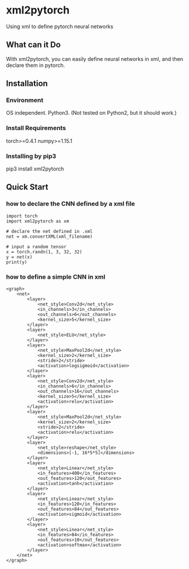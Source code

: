 # xml2pytorch
Using xml to define pytorch neural networks
## What can it Do
With xml2pytorch, you can easily define neural networks in xml, and then declare them in pytorch.
## Installation
### Environment
OS independent. Python3. (Not tested on Python2, but it should work.)
### Install Requirements
torch>=0.4.1
numpy>=1.15.1
### Installing by pip3
pip3 install xml2pytorch
## Quick Start
### how to declare the CNN defined by a xml file
```
import torch
import xml2pytorch as xm

# declare the net defined in .xml
net = xm.convertXML(xml_filename)    

# input a random tensor
x = torch.randn(1, 3, 32, 32)
y = net(x)
print(y)
```
### how to define a simple CNN in xml
```
<graph>
	<net>
		<layer>
			<net_style>Conv2d</net_style>
			<in_channels>3</in_channels>
			<out_channels>6</out_channels>
			<kernel_size>5</kernel_size>
		</layer>	
		<layer>
			<net_style>ELU</net_style>
		</layer>	
		<layer>
			<net_style>MaxPool2d</net_style>
			<kernel_size>2</kernel_size>
			<stride>2</stride>
			<activation>logsigmoid</activation>
		</layer>
		<layer>
			<net_style>Conv2d</net_style>
			<in_channels>6</in_channels>
			<out_channels>16</out_channels>
			<kernel_size>5</kernel_size>
			<activation>relu</activation>
		</layer>	
		<layer>
			<net_style>MaxPool2d</net_style>
			<kernel_size>2</kernel_size>
			<stride>2</stride>
			<activation>relu</activation>
		</layer>
		<layer>
			<net_style>reshape</net_style>
			<dimensions>[-1, 16*5*5]</dimensions>
		</layer>
		<layer>
			<net_style>Linear</net_style>
			<in_features>400</in_features> 
			<out_features>120</out_features>
			<activation>tanh</activation>
		</layer>
		<layer>
			<net_style>Linear</net_style>
			<in_features>120</in_features> 
			<out_features>84</out_features>
			<activation>sigmoid</activation>
		</layer>
		<layer>
			<net_style>Linear</net_style>
			<in_features>84</in_features>
			<out_features>10</out_features>
			<activation>softmax</activation>
		</layer>
	</net>
</graph>
```

